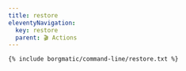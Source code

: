 ```yaml
---
title: restore
eleventyNavigation:
  key: restore
  parent: 🎬 Actions
---
```


```bash
{% include borgmatic/command-line/restore.txt %}
```
